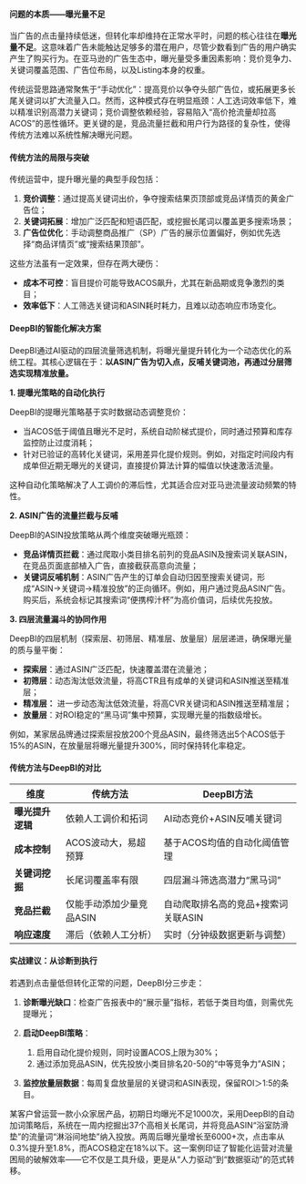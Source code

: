 #### 问题的本质——曝光量不足

当广告的点击量持续低迷，但转化率却维持在正常水平时，问题的核心往往在**曝光量不足**。这意味着广告未能触达足够多的潜在用户，尽管少数看到广告的用户确实产生了购买行为。在亚马逊的广告生态中，曝光量受多重因素影响：竞价竞争力、关键词覆盖范围、广告位布局，以及Listing本身的权重。

传统运营思路通常聚焦于“手动优化”：提高竞价以争夺头部广告位，或拓展更多长尾关键词以扩大流量入口。然而，这种模式存在明显瓶颈：人工选词效率低下，难以精准识别高潜力关键词；竞价调整依赖经验，容易陷入“高价抢流量却拉高ACOS”的恶性循环。更关键的是，竞品流量拦截和用户行为路径的复杂性，使得传统方法难以系统性解决曝光问题。

#### 传统方法的局限与突破

传统运营中，提升曝光量的典型手段包括：

1.  **竞价调整**：通过提高关键词出价，争夺搜索结果页顶部或竞品详情页的黄金广告位；
1.  **关键词拓展**：增加广泛匹配和短语匹配，或挖掘长尾词以覆盖更多搜索场景；
1.  **广告位优化**：手动调整商品推广（SP）广告的展示位置偏好，例如优先选择“商品详情页”或“搜索结果顶部”。

这些方法虽有一定效果，但存在两大硬伤：

-   **成本不可控**：盲目提价可能导致ACOS飙升，尤其在新品期或竞争激烈的类目；
-   **效率低下**：人工筛选关键词和ASIN耗时耗力，且难以动态响应市场变化。

#### DeepBI的智能化解决方案

DeepBI通过AI驱动的四层流量筛选机制，将曝光量提升转化为一个动态优化的系统工程。其核心逻辑在于：**以ASIN广告为切入点，反哺关键词池，再通过分层筛选实现精准放量。**

**1. 提曝光策略的自动化执行**

DeepBI的提曝光策略基于实时数据动态调整竞价：

-   当ACOS低于阈值且曝光不足时，系统自动阶梯式提价，同时通过预算和库存监控防止过度消耗；
-   针对已验证的高转化关键词，采用差异化提价规则。例如，对指定时间段内有成单但近期无曝光的关键词，直接提价算法计算的幅值以快速激活流量。

这种自动化策略解决了人工调价的滞后性，尤其适合应对亚马逊流量波动频繁的特性。

**2. ASIN广告的流量拦截与反哺**

DeepBI的ASIN投放策略从两个维度突破曝光瓶颈：

-   **竞品详情页拦截**：通过爬取小类目排名前列的竞品ASIN及搜索词关联ASIN，在竞品页面底部植入广告，直接截获高意向流量；
-   **关键词反哺机制**：ASIN广告产生的订单会自动归因至搜索关键词，形成“ASIN→关键词→精准投放”的正向循环。例如，用户通过竞品ASIN广告。购买后，系统会标记其搜索词“便携榨汁杯”为高价值词，后续优先投放。

**3. 四层流量漏斗的协同作用**

DeepBI的四层机制（探索层、初筛层、精准层、放量层）层层递进，确保曝光量的质与量平衡：

-   **探索层**：通过ASIN广泛匹配，快速覆盖潜在流量池；
-   **初筛层**：动态淘汰低效流量，将高CTR且有成单的关键词和ASIN推送至精准层；
-   **精准层：** 进一步动态淘汰低效流量，将高CVR关键词和ASIN推送至精准层；
-   **放量层**：对ROI稳定的“黑马词”集中预算，实现曝光量的指数级增长。

例如，某家居品牌通过探索层投放200个竞品ASIN，最终筛选出5个ACOS低于15%的ASIN，在放量层将曝光量提升300%，同时保持转化率稳定。

#### 传统方法与DeepBI的对比

| **维度**     | **传统方法**       | **DeepBI方法**         |
| ---------- | -------------- | -------------------- |
| **曝光提升逻辑** | 依赖人工调价和拓词      | AI动态竞价+ASIN反哺关键词     |
| **成本控制**   | ACOS波动大，易超预算   | 基于ACOS均值的自动化阈值管理     |
| **关键词挖掘**  | 长尾词覆盖率有限       | 四层漏斗筛选高潜力“黑马词”       |
| **竞品拦截**   | 仅能手动添加少量竞品ASIN | 自动爬取排名高的竞品+搜索词关联ASIN |
| **响应速度**   | 滞后（依赖人工分析）     | 实时（分钟级数据更新与调整）       |

#### 实战建议：从诊断到执行

若遇到点击量低但转化正常的问题，DeepBI分三步走：

1.  **诊断曝光缺口**：检查广告报表中的“展示量”指标，若低于类目均值，则需优先提曝光；

1.  **启动DeepBI策略**：

    1.  启用自动化提价规则，同时设置ACOS上限为30%；
    1.  通过添加竞品ASIN，优先投放小类目排名20-50的“中等竞争力”ASIN；

1.  **监控放量层数据**：每周复盘放量层的关键词和ASIN表现，保留ROI＞1:5的条目。

某客户曾运营一款小众家居产品，初期日均曝光不足1000次，采用DeepBI的自动加词策略后，系统在一周内挖掘出37个高相关长尾词，并将竞品ASIN“浴室防滑垫”的流量词“淋浴间地垫”纳入投放。两周后曝光量增长至6000+次，点击率从0.3%提升至1.8%，而ACOS稳定在18%以下。这一案例印证了智能化运营对流量困局的破解效率——它不仅是工具升级，更是从“人力驱动”到“数据驱动”的范式转移。